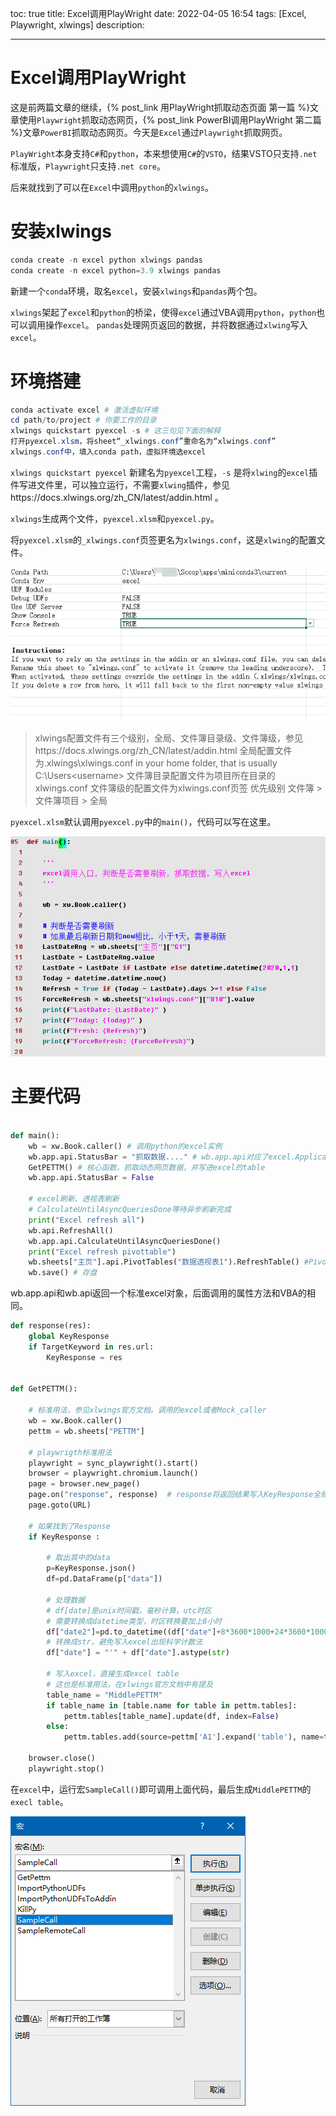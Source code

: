 toc: true
title: Excel调用PlayWright
date: 2022-04-05 16:54
tags: [Excel, Playwright, xlwings]
description:

---

# Excel调用PlayWright

这是前两篇文章的继续，{% post_link 用PlayWright抓取动态页面 第一篇 %}文章使用`Playwright`抓取动态网页，{% post_link PowerBI调用PlayWright 第二篇 %}文章`PowerBI`抓取动态网页。今天是`Excel`通过`Playwright`抓取网页。

`PlayWright`本身支持`C#`和`python`，本来想使用`C#`的`VSTO`，结果VSTO只支持`.net`标准版，`Playwright`只支持`.net core`。

后来就找到了可以在`Excel`中调用`python`的`xlwings`。

<!--more-->

# 安装xlwings

```powershell
conda create -n excel python xlwings pandas
conda create -n excel python=3.9 xlwings pandas
```

新建一个`conda`环境，取名`excel`，安装`xlwings`和`pandas`两个包。

`xlwings`架起了`excel`和`python`的桥梁，使得`excel`通过VBA调用`python`，`python`也可以调用操作`excel`。
`pandas`处理网页返回的数据，并将数据通过`xlwing`写入`excel`。

# 环境搭建

```powershell
conda activate excel # 激活虚拟环境
cd path/to/project # 你要工作的目录
xlwings quickstart pyexcel -s # 这三句见下面的解释
打开pyexcel.xlsm，将sheet“_xlwings.conf”重命名为“xlwings.conf”
xlwings.conf中，填入conda path，虚拟环境选excel
```

`xlwings quickstart pyexcel` 新建名为`pyexcel`工程，`-s` 是将`xlwing`的`excel`插件写进文件里，可以独立运行，不需要`xlwing`插件，参见https://docs.xlwings.org/zh_CN/latest/addin.html 。

`xlwings`生成两个文件，`pyexcel.xlsm`和`pyexcel.py`。

将`pyexcel.xlsm`的`_xlwings.conf`页签更名为`xlwings.conf`，这是`xlwing`的配置文件。

![](./Excel调用PlayWright/2022-04-05-18-13-39.png)

> xlwings配置文件有三个级别，全局、文件簿目录级、文件簿级，参见https://docs.xlwings.org/zh_CN/latest/addin.html
> 全局配置文件为.xlwings\xlwings.conf in your home folder, that is usually C:\Users\<username>
> 文件簿目录配置文件为项目所在目录的xlwings.conf
> 文件簿级的配置文件为xlwings.conf页签
> 优先级别 文件簿 > 文件簿项目 > 全局

`pyexcel.xlsm`默认调用`pyexcel.py`中的`main()`，代码可以写在这里。

![](./Excel调用PlayWright/2022-04-05-18-14-33.png)

# 主要代码

```python

def main():
    wb = xw.Book.caller() # 调用python的excel实例
    wb.app.api.StatusBar = "抓取数据...." # wb.app.api对应了excel.Application
    GetPETTM() # 核心函数，抓取动态网页数据，并写进excel的table
    wb.app.api.StatusBar = False

    # excel刷新、透视表刷新
    # CalculateUntilAsyncQueriesDone等待异步刷新完成
    print("Excel refresh all")
    wb.api.RefreshAll()
    wb.app.api.CalculateUntilAsyncQueriesDone()
    print("Excel refresh pivottable")
    wb.sheets["主页"].api.PivotTables("数据透视表1").RefreshTable() #PivotCache.Refresh
    wb.save() # 存盘
```
wb.app.api和wb.api返回一个标准excel对象，后面调用的属性方法和VBA的相同。


```python
def response(res):
    global KeyResponse
    if TargetKeyword in res.url:
        KeyResponse = res


def GetPETTM():

    # 标准用法，参见xlwings官方文档。调用的excel或者Mock_caller
    wb = xw.Book.caller()
    pettm = wb.sheets["PETTM"]

    # playwrigth标准用法
    playwright = sync_playwright().start()
    browser = playwright.chromium.launch()
    page = browser.new_page()
    page.on("response", response)  # response将返回结果写入KeyResponse全局变量
    page.goto(URL)

    # 如果找到了Response
    if KeyResponse :

        # 取出其中的data
        p=KeyResponse.json()
        df=pd.DataFrame(p["data"])

        # 处理数据
        # df[date]是unix时间戳，毫秒计算，utc时区
        # 需要转换成datetime类型，时区转换要加上8小时
        df["date2"]=pd.to_datetime((df["date"]+8*3600*1000+24*3600*1000),unit='ms')
        # 转换成str，避免写入excel出现科学计数法
        df["date"] = "'" + df["date"].astype(str)

        # 写入excel，直接生成excel table
        # 这也是标准用法，在xlwings官方文档中有提及
        table_name = "MiddlePETTM"
        if table_name in [table.name for table in pettm.tables]:
            pettm.tables[table_name].update(df, index=False)
        else:
            pettm.tables.add(source=pettm['A1'].expand('table'), name=table_name).update(df, index=False)

    browser.close()
    playwright.stop()

```

在`excel`中，运行宏`SampleCall()`即可调用上面代码，最后生成`MiddlePETTM`的`execl table`。

![](./Excel调用PlayWright/2022-04-05-18-30-17.png)


















